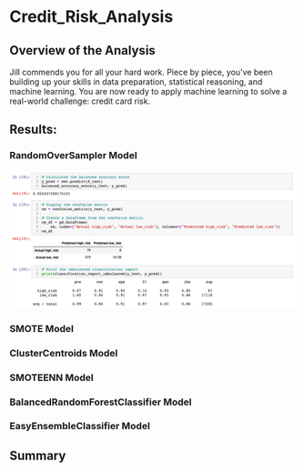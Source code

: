 # Credit_Risk_Analysis

## Overview of the Analysis
Jill commends you for all your hard work. Piece by piece, you’ve been building up your skills in data preparation, statistical reasoning, and machine learning. You are now ready to apply machine learning to solve a real-world challenge: credit card risk.

## Results: 

### RandomOverSampler Model
![first](Mod17_photos/m17_1.png)

### SMOTE Model

### ClusterCentroids Model

### SMOTEENN Model

### BalancedRandomForestClassifier Model

### EasyEnsembleClassifier Model

## Summary 


